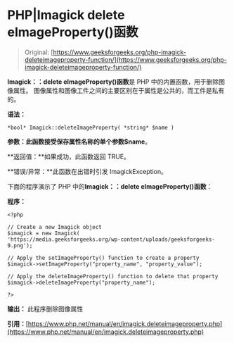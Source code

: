 # PHP|Imagick delete eImageProperty()函数

> Original: [https://www.geeksforgeeks.org/php-imagick-deleteimageproperty-function/](https://www.geeksforgeeks.org/php-imagick-deleteimageproperty-function/)

**Imagick：：delete eImageProperty()函数**是 PHP 中的内置函数，用于删除图像属性。 图像属性和图像工件之间的主要区别在于属性是公共的，而工件是私有的。

**语法：**

```
*bool* Imagick::deleteImageProperty( *string* $name )
```

**参数：**此函数接受保存属性名称的单个参数**$name**。

**返回值：**如果成功，此函数返回 TRUE。

**错误/异常：**此函数在出错时引发 ImagickException。

下面的程序演示了 PHP 中的**Imagick：：delete eImageProperty()函数**：

**程序：**

```
<?php

// Create a new Imagick object
$imagick = new Imagick(
'https://media.geeksforgeeks.org/wp-content/uploads/geeksforgeeks-9.png');

// Apply the setImageProperty() function to create a property
$imagick->setImageProperty("property_name", "property_value");

// Apply the deleteImageProperty() function to delete that property
$imagick->deleteImageProperty("property_name");

?>
```

**输出：**
此程序删除图像属性

**引用：**[https://www.php.net/manual/en/imagick.deleteimageproperty.php](https://www.php.net/manual/en/imagick.deleteimageproperty.php)